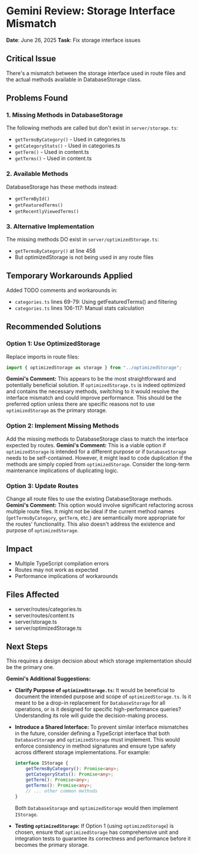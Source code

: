 # Gemini Review: Storage Interface Mismatch

**Date**: June 26, 2025
**Task**: Fix storage interface issues

## Critical Issue
There's a mismatch between the storage interface used in route files and the actual methods available in DatabaseStorage class.

## Problems Found

### 1. Missing Methods in DatabaseStorage
The following methods are called but don't exist in `server/storage.ts`:
- `getTermsByCategory()` - Used in categories.ts
- `getCategoryStats()` - Used in categories.ts
- `getTerm()` - Used in content.ts
- `getTerms()` - Used in content.ts

### 2. Available Methods
DatabaseStorage has these methods instead:
- `getTermById()`
- `getFeaturedTerms()`
- `getRecentlyViewedTerms()`

### 3. Alternative Implementation
The missing methods DO exist in `server/optimizedStorage.ts`:
- `getTermsByCategory()` at line 458
- But optimizedStorage is not being used in any route files

## Temporary Workarounds Applied
Added TODO comments and workarounds in:
- `categories.ts` lines 69-79: Using getFeaturedTerms() and filtering
- `categories.ts` lines 106-117: Manual stats calculation

## Recommended Solutions

### Option 1: Use OptimizedStorage
Replace imports in route files:
```typescript
import { optimizedStorage as storage } from "../optimizedStorage";
```
**Gemini's Comment:** This appears to be the most straightforward and potentially beneficial solution. If `optimizedStorage.ts` is indeed optimized and contains the necessary methods, switching to it would resolve the interface mismatch and could improve performance. This should be the preferred option unless there are specific reasons not to use `optimizedStorage` as the primary storage.

### Option 2: Implement Missing Methods
Add the missing methods to DatabaseStorage class to match the interface expected by routes.
**Gemini's Comment:** This is a viable option if `optimizedStorage` is intended for a different purpose or if `DatabaseStorage` needs to be self-contained. However, it might lead to code duplication if the methods are simply copied from `optimizedStorage`. Consider the long-term maintenance implications of duplicating logic.

### Option 3: Update Routes
Change all route files to use the existing DatabaseStorage methods.
**Gemini's Comment:** This option would involve significant refactoring across multiple route files. It might not be ideal if the current method names (`getTermsByCategory`, `getTerm`, etc.) are semantically more appropriate for the routes' functionality. This also doesn't address the existence and purpose of `optimizedStorage`.

## Impact
- Multiple TypeScript compilation errors
- Routes may not work as expected
- Performance implications of workarounds

## Files Affected
- server/routes/categories.ts
- server/routes/content.ts
- server/storage.ts
- server/optimizedStorage.ts

## Next Steps
This requires a design decision about which storage implementation should be the primary one.

**Gemini's Additional Suggestions:**

*   **Clarify Purpose of `optimizedStorage.ts`:** It would be beneficial to document the intended purpose and scope of `optimizedStorage.ts`. Is it meant to be a drop-in replacement for `DatabaseStorage` for all operations, or is it designed for specific high-performance queries? Understanding its role will guide the decision-making process.
*   **Introduce a Shared Interface:** To prevent similar interface mismatches in the future, consider defining a TypeScript interface that both `DatabaseStorage` and `optimizedStorage` must implement. This would enforce consistency in method signatures and ensure type safety across different storage implementations. For example:

    ```typescript
    interface IStorage {
        getTermsByCategory(): Promise<any>;
        getCategoryStats(): Promise<any>;
        getTerm(): Promise<any>;
        getTerms(): Promise<any>;
        // ... other common methods
    }
    ```
    Both `DatabaseStorage` and `optimizedStorage` would then implement `IStorage`.

*   **Testing `optimizedStorage`:** If Option 1 (using `optimizedStorage`) is chosen, ensure that `optimizedStorage` has comprehensive unit and integration tests to guarantee its correctness and performance before it becomes the primary storage.
